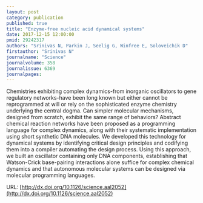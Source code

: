 ```yaml
---
layout: post
category: publication
published: true
title: "Enzyme-free nucleic acid dynamical systems"
date: 2017-12-15 12:00:00
pmid: 29242317
authors: "Srinivas N, Parkin J, Seelig G, Winfree E, Soloveichik D"
firstauthor: "Srinivas N"
journalname: "Science"
journalvolume: 358
journalissue: 6369
journalpages: 
---
```


Chemistries exhibiting complex dynamics-from inorganic oscillators to gene regulatory networks-have been long known but either cannot be reprogrammed at will or rely on the sophisticated enzyme chemistry underlying the central dogma. Can simpler molecular mechanisms, designed from scratch, exhibit the same range of behaviors? Abstract chemical reaction networks have been proposed as a programming language for complex dynamics, along with their systematic implementation using short synthetic DNA molecules. We developed this technology for dynamical systems by identifying critical design principles and codifying them into a compiler automating the design process. Using this approach, we built an oscillator containing only DNA components, establishing that Watson-Crick base-pairing interactions alone suffice for complex chemical dynamics and that autonomous molecular systems can be designed via molecular programming languages.

URL: [http://dx.doi.org/10.1126/science.aal2052](http://dx.doi.org/10.1126/science.aal2052)
